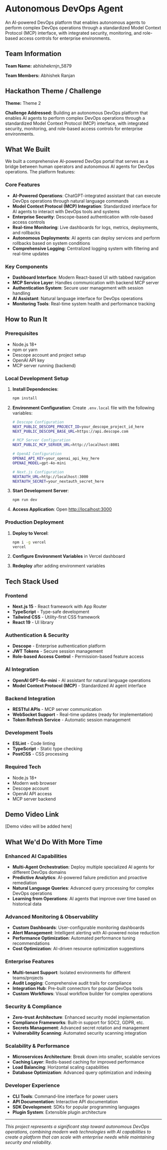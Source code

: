 # Autonomous DevOps Agent

An AI-powered DevOps platform that enables autonomous agents to perform complex DevOps operations through a standardized Model Context Protocol (MCP) interface, with integrated security, monitoring, and role-based access controls for enterprise environments.

## Team Information

**Team Name:** abhishekrnjn_5879

**Team Members:** Abhishek Ranjan

## Hackathon Theme / Challenge

**Theme:** Theme 2

**Challenge Addressed:** Building an autonomous DevOps platform that enables AI agents to perform complex DevOps operations through a standardized Model Context Protocol (MCP) interface, with integrated security, monitoring, and role-based access controls for enterprise environments.

## What We Built

We built a comprehensive AI-powered DevOps portal that serves as a bridge between human operators and autonomous AI agents for DevOps operations. The platform features:

### Core Features
- **AI-Powered Operations**: ChatGPT-integrated assistant that can execute DevOps operations through natural language commands
- **Model Context Protocol (MCP) Integration**: Standardized interface for AI agents to interact with DevOps tools and systems
- **Enterprise Security**: Descope-based authentication with role-based access controls
- **Real-time Monitoring**: Live dashboards for logs, metrics, deployments, and rollbacks
- **Autonomous Deployments**: AI agents can deploy services and perform rollbacks based on system conditions
- **Comprehensive Logging**: Centralized logging system with filtering and real-time updates

### Key Components
- **Dashboard Interface**: Modern React-based UI with tabbed navigation
- **MCP Service Layer**: Handles communication with backend MCP server
- **Authentication System**: Secure user management with session handling
- **AI Assistant**: Natural language interface for DevOps operations
- **Monitoring Tools**: Real-time system health and performance tracking

## How to Run It

### Prerequisites
- Node.js 18+ 
- npm or yarn
- Descope account and project setup
- OpenAI API key
- MCP server running (backend)

### Local Development Setup

1. **Install Dependencies**:
   ```bash
   npm install
   ```

2. **Environment Configuration**:
   Create `.env.local` file with the following variables:
   ```bash
   # Descope Configuration
   NEXT_PUBLIC_DESCOPE_PROJECT_ID=your_descope_project_id_here
   NEXT_PUBLIC_DESCOPE_BASE_URL=https://api.descope.com
   
   # MCP Server Configuration
   NEXT_PUBLIC_MCP_SERVER_URL=http://localhost:8001
   
   # OpenAI Configuration
   OPENAI_API_KEY=your_openai_api_key_here
   OPENAI_MODEL=gpt-4o-mini
   
   # Next.js Configuration
   NEXTAUTH_URL=http://localhost:3000
   NEXTAUTH_SECRET=your_nextauth_secret_here
   ```

3. **Start Development Server**:
   ```bash
   npm run dev
   ```

4. **Access Application**:
   Open [http://localhost:3000](http://localhost:3000)

### Production Deployment

1. **Deploy to Vercel**:
   ```bash
   npm i -g vercel
   vercel
   ```

2. **Configure Environment Variables** in Vercel dashboard
3. **Redeploy** after adding environment variables

## Tech Stack Used

### Frontend
- **Next.js 15** - React framework with App Router
- **TypeScript** - Type-safe development
- **Tailwind CSS** - Utility-first CSS framework
- **React 19** - UI library

### Authentication & Security
- **Descope** - Enterprise authentication platform
- **JWT Tokens** - Secure session management
- **Role-based Access Control** - Permission-based feature access

### AI Integration
- **OpenAI GPT-4o-mini** - AI assistant for natural language operations
- **Model Context Protocol (MCP)** - Standardized AI agent interface

### Backend Integration
- **RESTful APIs** - MCP server communication
- **WebSocket Support** - Real-time updates (ready for implementation)
- **Token Refresh Service** - Automatic session management

### Development Tools
- **ESLint** - Code linting
- **TypeScript** - Static type checking
- **PostCSS** - CSS processing

### Required Tech
- Node.js 18+
- Modern web browser
- Descope account
- OpenAI API access
- MCP server backend

## Demo Video Link

[Demo video will be added here]

## What We'd Do With More Time

### Enhanced AI Capabilities
- **Multi-Agent Orchestration**: Deploy multiple specialized AI agents for different DevOps domains
- **Predictive Analytics**: AI-powered failure prediction and proactive remediation
- **Natural Language Queries**: Advanced query processing for complex DevOps operations
- **Learning from Operations**: AI agents that improve over time based on historical data

### Advanced Monitoring & Observability
- **Custom Dashboards**: User-configurable monitoring dashboards
- **Alert Management**: Intelligent alerting with AI-powered noise reduction
- **Performance Optimization**: Automated performance tuning recommendations
- **Cost Optimization**: AI-driven resource optimization suggestions

### Enterprise Features
- **Multi-tenant Support**: Isolated environments for different teams/projects
- **Audit Logging**: Comprehensive audit trails for compliance
- **Integration Hub**: Pre-built connectors for popular DevOps tools
- **Custom Workflows**: Visual workflow builder for complex operations

### Security & Compliance
- **Zero-trust Architecture**: Enhanced security model implementation
- **Compliance Frameworks**: Built-in support for SOC2, GDPR, etc.
- **Secrets Management**: Advanced secret rotation and management
- **Vulnerability Scanning**: Automated security scanning integration

### Scalability & Performance
- **Microservices Architecture**: Break down into smaller, scalable services
- **Caching Layer**: Redis-based caching for improved performance
- **Load Balancing**: Horizontal scaling capabilities
- **Database Optimization**: Advanced query optimization and indexing

### Developer Experience
- **CLI Tools**: Command-line interface for power users
- **API Documentation**: Interactive API documentation
- **SDK Development**: SDKs for popular programming languages
- **Plugin System**: Extensible plugin architecture

---

*This project represents a significant step toward autonomous DevOps operations, combining modern web technologies with AI capabilities to create a platform that can scale with enterprise needs while maintaining security and reliability.*